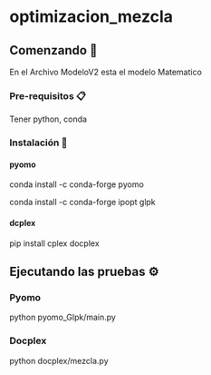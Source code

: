 # optimizacion_mezcla
## Comenzando 🚀
En el Archivo ModeloV2 esta el modelo Matematico
### Pre-requisitos 📋
Tener python, conda

### Instalación 🔧
#### pyomo
conda install -c conda-forge pyomo

conda install -c conda-forge ipopt glpk

#### dcplex
pip install cplex docplex

## Ejecutando las pruebas ⚙️
### Pyomo
python pyomo_Glpk/main.py
### Docplex
python docplex/mezcla.py
